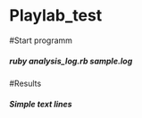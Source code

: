 # Playlab_test

#Start programm
##### ruby analysis_log.rb sample.log

#Results
##### Simple text lines

